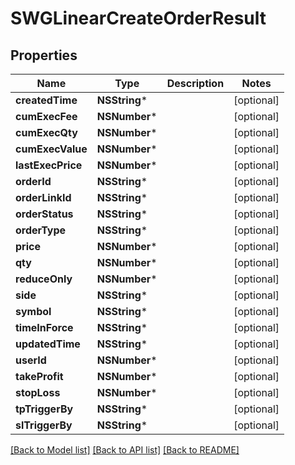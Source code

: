 # SWGLinearCreateOrderResult

## Properties
Name | Type | Description | Notes
------------ | ------------- | ------------- | -------------
**createdTime** | **NSString*** |  | [optional] 
**cumExecFee** | **NSNumber*** |  | [optional] 
**cumExecQty** | **NSNumber*** |  | [optional] 
**cumExecValue** | **NSNumber*** |  | [optional] 
**lastExecPrice** | **NSNumber*** |  | [optional] 
**orderId** | **NSString*** |  | [optional] 
**orderLinkId** | **NSString*** |  | [optional] 
**orderStatus** | **NSString*** |  | [optional] 
**orderType** | **NSString*** |  | [optional] 
**price** | **NSNumber*** |  | [optional] 
**qty** | **NSNumber*** |  | [optional] 
**reduceOnly** | **NSNumber*** |  | [optional] 
**side** | **NSString*** |  | [optional] 
**symbol** | **NSString*** |  | [optional] 
**timeInForce** | **NSString*** |  | [optional] 
**updatedTime** | **NSString*** |  | [optional] 
**userId** | **NSNumber*** |  | [optional] 
**takeProfit** | **NSNumber*** |  | [optional] 
**stopLoss** | **NSNumber*** |  | [optional] 
**tpTriggerBy** | **NSString*** |  | [optional] 
**slTriggerBy** | **NSString*** |  | [optional] 

[[Back to Model list]](../README.md#documentation-for-models) [[Back to API list]](../README.md#documentation-for-api-endpoints) [[Back to README]](../README.md)


